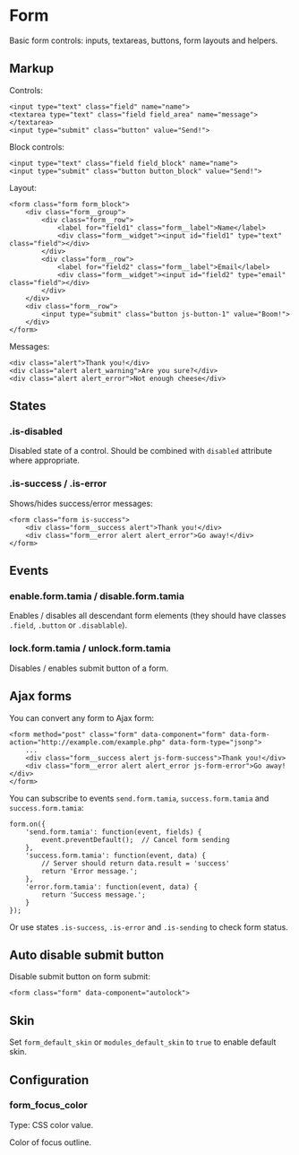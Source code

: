 # Form

Basic form controls: inputs, textareas, buttons, form layouts and helpers.


## Markup

Controls:

	<input type="text" class="field" name="name">
	<textarea type="text" class="field field_area" name="message"></textarea>
	<input type="submit" class="button" value="Send!">

Block controls:

	<input type="text" class="field field_block" name="name">
	<input type="submit" class="button button_block" value="Send!">

Layout:

	<form class="form form_block">
		<div class="form__group">
			<div class="form__row">
				<label for="field1" class="form__label">Name</label>
				<div class="form__widget"><input id="field1" type="text" class="field"></div>
			</div>
			<div class="form__row">
				<label for="field2" class="form__label">Email</label>
				<div class="form__widget"><input id="field2" type="email" class="field"></div>
			</div>
		</div>
		<div class="form__row">
			<input type="submit" class="button js-button-1" value="Boom!">
		</div>
	</form>

Messages:

	<div class="alert">Thank you!</div>
	<div class="alert alert_warning">Are you sure?</div>
	<div class="alert alert_error">Not enough cheese</div>


## States

### .is-disabled

Disabled state of a control. Should be combined with `disabled` attribute where appropriate.

### .is-success / .is-error

Shows/hides success/error messages:

	<form class="form is-success">
		<div class="form__success alert">Thank you!</div>
		<div class="form__error alert alert_error">Go away!</div>
	</form>


## Events

### enable.form.tamia / disable.form.tamia

Enables / disables all descendant form elements (they should have classes `.field`, `.button` or `.disablable`).

### lock.form.tamia / unlock.form.tamia

Disables / enables submit button of a form.


## Ajax forms

You can convert any form to Ajax form:

	<form method="post" class="form" data-component="form" data-form-action="http://example.com/example.php" data-form-type="jsonp">
		...
		<div class="form__success alert js-form-success">Thank you!</div>
		<div class="form__error alert alert_error js-form-error">Go away!</div>
	</form>

You can subscribe to events `send.form.tamia`, `success.form.tamia` and `success.form.tamia`:

	form.on({
		'send.form.tamia': function(event, fields) {
			event.preventDefault();  // Cancel form sending
		},
		'success.form.tamia': function(event, data) {
			// Server should return data.result = 'success'
			return 'Error message.';
		},
		'error.form.tamia': function(event, data) {
			return 'Success message.';
		}
	});

Or use states `.is-success`, `.is-error` and `.is-sending` to check form status.


## Auto disable submit button

Disable submit button on form submit:

	<form class="form" data-component="autolock">


## Skin

Set `form_default_skin` or `modules_default_skin` to `true` to enable default skin.


## Configuration

### form_focus_color

Type: CSS color value.

Color of focus outline.
